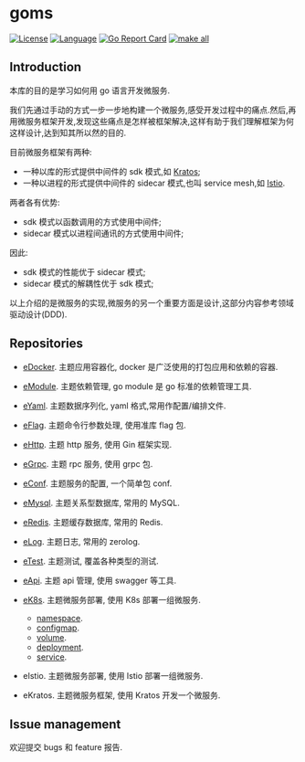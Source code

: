 # goms  

[![License](http://img.shields.io/badge/license-mit-blue.svg?style=flat-square)](https://raw.githubusercontent.com/labstack/echo/master/LICENSE) [![Language](https://img.shields.io/badge/language-go-blue.svg)](https://golang.org/) [![Go Report Card](https://goreportcard.com/badge/github.com/aivuca/goms)](https://goreportcard.com/report/github.com/aivuca/goms) [![make all](https://github.com/aivuca/goms/workflows/make_master/badge.svg)](https://github.com/aivuca/goms/actions?query=workflow%3Amake_master)


## Introduction

本库的目的是学习如何用 go 语言开发微服务.

我们先通过手动的方式一步一步地构建一个微服务,感受开发过程中的痛点.然后,再用微服务框架开发,发现这些痛点是怎样被框架解决,这样有助于我们理解框架为何这样设计,达到知其所以然的目的.

目前微服务框架有两种:
- 一种以库的形式提供中间件的 sdk 模式,如 [Kratos][15];
- 一种以进程的形式提供中间件的 sidecar 模式,也叫 service mesh,如 [Istio][18].

两者各有优势:
- sdk 模式以函数调用的方式使用中间件;
- sidecar 模式以进程间通讯的方式使用中间件;

因此:
- sdk 模式的性能优于 sidecar 模式;
- sidecar 模式的解耦性优于 sdk 模式;

以上介绍的是微服务的实现,微服务的另一个重要方面是设计,这部分内容参考领域驱动设计(DDD).

## Repositories

- [eDocker][22].  主题应用容器化, docker 是广泛使用的打包应用和依赖的容器.

- [eModule][21].  主题依赖管理, go module 是 go 标准的依赖管理工具.

- [eYaml][23].  主题数据序列化, yaml 格式,常用作配置/编排文件.

- [eFlag][24].  主题命令行参数处理, 使用准库 flag 包.

- [eHttp][25].  主题 http 服务, 使用 Gin 框架实现.

- [eGrpc][26].  主题 rpc 服务, 使用 grpc 包.

- [eConf][27].  主题服务的配置, 一个简单包 conf.

- [eMysql][28].  主题关系型数据库, 常用的 MySQL.

- [eRedis][29].  主题缓存数据库, 常用的 Redis.

- [eLog][30].  主题日志, 常用的 zerolog.

- [eTest][31].  主题测试, 覆盖各种类型的测试.

- [eApi][32].  主题 api 管理, 使用 swagger 等工具.

- [eK8s][33].  主题微服务部署, 使用 K8s 部署一组微服务.

    - [namespace][331].
    - [configmap][332].
    - [volume][333].
    - [deployment][334].
    - [service][335].

- eIstio.  主题微服务部署, 使用 Istio 部署一组微服务.

- eKratos.  主题微服务框架, 使用 Kratos 开发一个微服务.

## Issue management

欢迎提交 bugs 和 feature 报告.

[15]:https://github.com/bilibili/kratos
[17]:https://github.com/kubernetes/kubernetes
[18]:https://github.com/istio/istio

[21]:https://github.com/aivuca/goms/tree/master/eModule
[22]:https://github.com/aivuca/goms/tree/master/eDocker
[23]:https://github.com/aivuca/goms/tree/master/eYaml
[24]:https://github.com/aivuca/goms/tree/master/eFlag
[25]:https://github.com/aivuca/goms/tree/master/eHttp
[26]:https://github.com/aivuca/goms/tree/master/eGrpc
[27]:https://github.com/aivuca/goms/tree/master/eConf
[28]:https://github.com/aivuca/goms/tree/master/eMysql
[29]:https://github.com/aivuca/goms/tree/master/eRedis
[30]:https://github.com/aivuca/goms/tree/master/eLog
[31]:https://github.com/aivuca/goms/tree/master/eTest
[32]:https://github.com/aivuca/goms/tree/master/eApi
[33]:https://github.com/aivuca/goms/tree/master/eK8s


[331]:https://github.com/aivuca/goms/tree/master/eK8s/namespace
[332]:https://github.com/aivuca/goms/tree/master/eK8s/configmap
[333]:https://github.com/aivuca/goms/tree/master/eK8s/volume
[334]:https://github.com/aivuca/goms/tree/master/eK8s/deployment
[335]:https://github.com/aivuca/goms/tree/master/eK8s/service